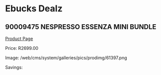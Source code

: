 
# Ebucks Dealz
## 90009475 NESPRESSO ESSENZA MINI BUNDLE
[Product Page](https://www.ebucks.com/web/shop/productSelected.do?prodId=1238008837&catId=704984897)

Price: R2699.00

Image: /web/cms/system/galleries/pics/prodimg/61397.png

Savings: 


	
